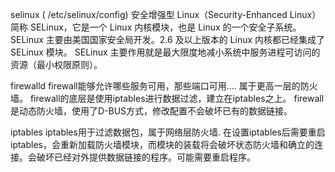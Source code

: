 selinux  ( /etc/selinux/config)
	安全增强型 Linux（Security-Enhanced Linux）简称 SELinux，它是一个 Linux 内核模块，也是 Linux 的一个安全子系统。
	SELinux 主要由美国国家安全局开发。2.6 及以上版本的 Linux 内核都已经集成了 SELinux 模块。
	SELinux 主要作用就是最大限度地减小系统中服务进程可访问的资源（最小权限原则）。

firewalld
	firewall能够允许哪些服务可用，那些端口可用.... 属于更高一层的防火墙。
	firewall的底层是使用iptables进行数据过滤，建立在iptables之上。
	firewall是动态防火墙，使用了D-BUS方式，修改配置不会破坏已有的数据链接。

iptables
	iptables用于过滤数据包，属于网络层防火墙.
	在设置iptables后需要重启iptables，会重新加载防火墙模块，而模块的装载将会破坏状态防火墙和确立的连接。会破坏已经对外提供数据链接的程序。可能需要重启程序。
